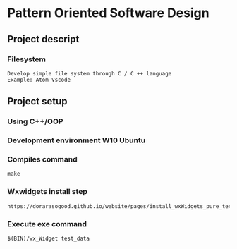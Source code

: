 # Pattern Oriented Software Design

## Project descript
### Filesystem
```
Develop simple file system through C / C ++ language
Example: Atom Vscode
```
## Project setup
### Using C++/OOP
### Development environment W10 Ubuntu
### Compiles command
```
make
```
### Wxwidgets install step 
```
https://dorarasogood.github.io/website/pages/install_wxWidgets_pure_text.html
```
### Execute exe command
```
$(BIN)/wx_Widget test_data
```




